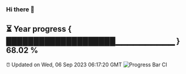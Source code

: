 ### Hi there 👋
⏳ Year progress { ████████████████████▁▁▁▁▁▁▁▁▁▁ } 68.02 %
---
⏰ Updated on Wed, 06 Sep 2023 06:17:20 GMT
![Progress Bar CI](https://github.com/liununu/liununu/workflows/Progress%20Bar%20CI/badge.svg)
